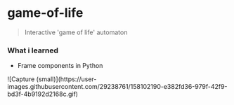 # game-of-life
> Interactive 'game of life' automaton

<h3>What i learned</h3>
<ul><li>Frame components in Python</li></ul>

<style type="text/css">
.double{
  display: inline-block;
}

.double img{
  width: 200%;
}
</style>
<div class="double"> ![Capture (small)](https://user-images.githubusercontent.com/29238761/158102190-e382fd36-979f-42f9-bd3f-4b9192d2168c.gif) </div>
